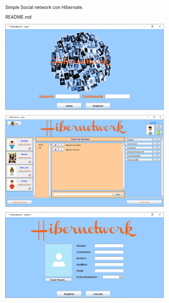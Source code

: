 Simple Social network con Hibernate.

README.md

![Alt text](screenshots/login.png?raw=true "Login")

![Alt text](screenshots/main.png?raw=true "Vista principal")

![Alt text](screenshots/register.png?raw=true "Registro")
